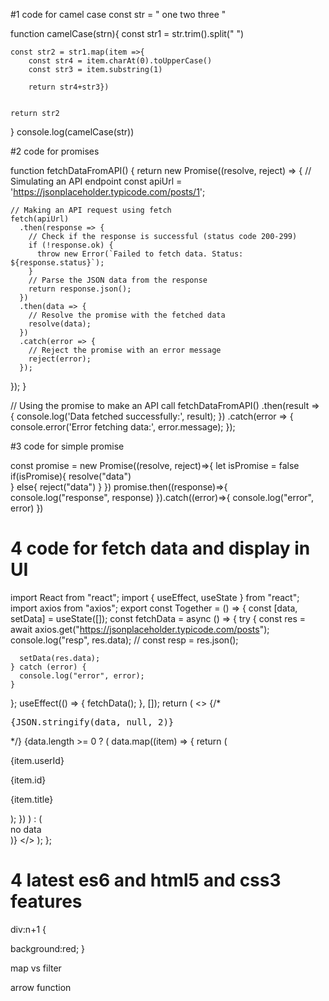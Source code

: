 #1 code for camel case 
const str = " one two three "

function camelCase(strn){
    const str1 = str.trim().split(" ")
    
    const str2 = str1.map(item =>{ 
        const str4 = item.charAt(0).toUpperCase()
        const str3 = item.substring(1)
       
        return str4+str3})
    
    
    return str2
}
console.log(camelCase(str))

#2 code for promises

function fetchDataFromAPI() {
  return new Promise((resolve, reject) => {
    // Simulating an API endpoint
    const apiUrl = 'https://jsonplaceholder.typicode.com/posts/1';

    // Making an API request using fetch
    fetch(apiUrl)
      .then(response => {
        // Check if the response is successful (status code 200-299)
        if (!response.ok) {
          throw new Error(`Failed to fetch data. Status: ${response.status}`);
        }
        // Parse the JSON data from the response
        return response.json();
      })
      .then(data => {
        // Resolve the promise with the fetched data
        resolve(data);
      })
      .catch(error => {
        // Reject the promise with an error message
        reject(error);
      });
  });
}

// Using the promise to make an API call
fetchDataFromAPI()
  .then(result => {
    console.log('Data fetched successfully:', result);
  })
  .catch(error => {
    console.error('Error fetching data:', error.message);
  });

#3 code for  simple promise 

const promise = new Promise((resolve, reject)=>{
let isPromise = false
if(isPromise){
  resolve("data")  
}
else{
    reject("data")
}
})
promise.then((response)=>{
    console.log("response", response)
}).catch((error)=>{
    console.log("error", error)
})
# 4  code for fetch data and display in UI
import React from "react";
import { useEffect, useState } from "react";
import axios from "axios";
export const Together = () => {
  const [data, setData] = useState([]);
  const fetchData = async () => {
    try {
      const res = await axios.get("https://jsonplaceholder.typicode.com/posts");
      console.log("resp", res.data);
      // const resp = res.json();

      setData(res.data);
    } catch (error) {
      console.log("error", error);
    }
  };
  useEffect(() => {
    fetchData();
  }, []);
  return (
    <>
      {/* <pre>{JSON.stringify(data, null, 2)}</pre> */}
      {data.length >= 0 ? (
        data.map((item) => {
          return (
            <div>
              <p>{item.userId}</p>
              <p>{item.id}</p>
              <p>{item.title}</p>
            </div>
          );
        })
      ) : (
        <div>no data </div>
      )}
    </>
  );
};


# 4 latest es6 and html5 and css3 features


div:n+1 {

background:red;
}

map vs filter

arrow function


